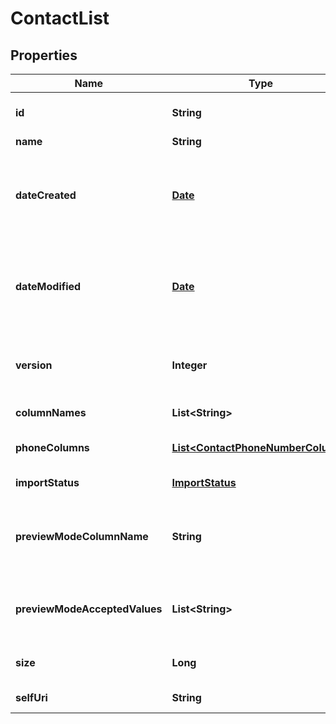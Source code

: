 
# ContactList

## Properties
Name | Type | Description | Notes
------------ | ------------- | ------------- | -------------
**id** | **String** | The globally unique identifier for the object. |  [optional]
**name** | **String** |  |  [optional]
**dateCreated** | [**Date**](Date.md) | Creation time of the entity. Date time is represented as an ISO-8601 string. For example: yyyy-MM-ddTHH:mm:ss.SSSZ |  [optional]
**dateModified** | [**Date**](Date.md) | Last modified time of the entity. Date time is represented as an ISO-8601 string. For example: yyyy-MM-ddTHH:mm:ss.SSSZ |  [optional]
**version** | **Integer** | Required for updates, must match the version number of the most recent update |  [optional]
**columnNames** | **List&lt;String&gt;** | the contact column names | 
**phoneColumns** | [**List&lt;ContactPhoneNumberColumn&gt;**](ContactPhoneNumberColumn.md) | the columns containing phone numbers | 
**importStatus** | [**ImportStatus**](ImportStatus.md) | the status of the import process |  [optional]
**previewModeColumnName** | **String** | the name of the column that holds the indicators for contacts that are to be dialed in preview mode only |  [optional]
**previewModeAcceptedValues** | **List&lt;String&gt;** | list of user-defined values indicating the contact is to be dialed in preview mode only |  [optional]
**size** | **Long** | the number of contacts in the contact list |  [optional]
**selfUri** | **String** | The URI for this object |  [optional]



